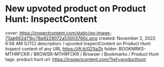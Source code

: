 # New upvoted product on Product Hunt: InspectContent

cover: https://inspectcontent.com/static/og-image-73ab662d71bc78a9229072a53003760c.png
created: November 2, 2022 6:56 AM (UTC)
description: I upvoted InspectContent on Product Hunt: Inspect content of any URL https://ift.tt/021laZh
folder: BOOKMRKS-MTHRFCKR / BROWSR-MTHRFCKR / Browser / Bookmarks / Product Hunt
tags: product hunt
url: https://inspectcontent.com/?ref=producthunt